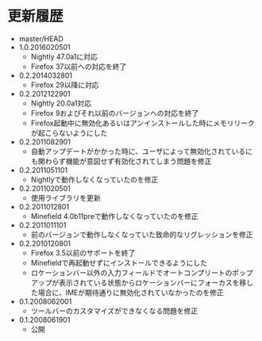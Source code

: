 # 更新履歴

 - master/HEAD
 - 1.0.2016020501
   * Nightly 47.0a1に対応
   * Firefox 37以前への対応を終了
 - 0.2.2014032801
   * Firefox 29以降に対応
 - 0.2.2012122901
   * Nightly 20.0a1対応
   * Firefox 9およびそれ以前のバージョンへの対応を終了
   * Firefox起動中に無効化あるいはアンインストールした時にメモリリークが起こらないようにした
 - 0.2.2011082901
   * 自動アップデートがかかった時に、ユーザによって無効化されているにも関わらず機能が意図せず有効化されてしまう問題を修正
 - 0.2.2011051101
   * Nightlyで動作しなくなっていたのを修正
 - 0.2.2011020501
   * 使用ライブラリを更新
 - 0.2.2011012801
   * Minefield 4.0b11preで動作しなくなっていたのを修正
 - 0.2.2011011101
   * 前のバージョンで動作しなくなっていた致命的なリグレッションを修正
 - 0.2.2010120801
   * Firefox 3.5以前のサポートを終了
   * Minefieldで再起動せずにインストールできるようにした
   * ロケーションバー以外の入力フィールドでオートコンプリートのポップアップが表示されている状態からロケーションバーにフォーカスを移した場合に、IMEが期待通りに無効化されていなかったのを修正
 - 0.1.2008062001
   * ツールバーのカスタマイズができなくなる問題を修正
 - 0.1.2008061901
   * 公開
